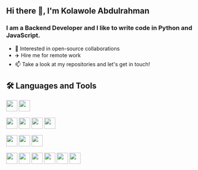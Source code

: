 ## Hi there 👋, I'm Kolawole Abdulrahman
### I am a Backend Developer and I like to write code in Python and JavaScript.


- 👯 Interested in open-source collaborations
- ✈️ Hire me for remote work
- 📫 Take a look at my repositories and let's get in touch!


## 🛠  Languages and Tools

<img src="https://cdn.jsdelivr.net/gh/devicons/devicon@latest/icons/python/python-original.svg" width="30" height="30"/> <img src="https://cdn.jsdelivr.net/gh/devicons/devicon@latest/icons/javascript/javascript-original.svg" width="30" height="30"/>

<img src="https://cdn.jsdelivr.net/gh/devicons/devicon@latest/icons/django/django-plain.svg"  width="30" height="30"/> <img src="https://cdn.jsdelivr.net/gh/devicons/devicon@latest/icons/djangorest/djangorest-original.svg"  width="30" height="30"/> <img src="https://cdn.jsdelivr.net/gh/devicons/devicon@latest/icons/nodejs/nodejs-original.svg"  width="30" height="30"/> <img src="https://cdn.jsdelivr.net/gh/devicons/devicon@latest/icons/express/express-original.svg"  width="30" height="30"/>

<img src="https://cdn.jsdelivr.net/gh/devicons/devicon@latest/icons/postgresql/postgresql-original.svg"  width="30" height="30"/> <img src="https://cdn.jsdelivr.net/gh/devicons/devicon@latest/icons/mongodb/mongodb-original.svg"  width="30" height="30"/> <img src="https://cdn.jsdelivr.net/gh/devicons/devicon@latest/icons/mongoose/mongoose-original.svg"  width="30" height="30"/>

<img src="https://cdn.jsdelivr.net/gh/devicons/devicon@latest/icons/git/git-original.svg"  width="30" height="30"/> <img src="https://cdn.jsdelivr.net/gh/devicons/devicon@latest/icons/github/github-original.svg"  width="30" height="30"/> <img src="https://cdn.jsdelivr.net/gh/devicons/devicon@latest/icons/postman/postman-original.svg"  width="30" height="30"/> <img src="https://cdn.jsdelivr.net/gh/devicons/devicon@latest/icons/vscode/vscode-original.svg"  width="30" height="30"/>  <img src="https://cdn.jsdelivr.net/gh/devicons/devicon@latest/icons/amazonwebservices/amazonwebservices-original-wordmark.svg"  width="30" height="30"/> <img src="https://cdn.jsdelivr.net/gh/devicons/devicon@latest/icons/docker/docker-original.svg"  width="30" height="30"/>
          
          
          
          

          
          
          
          
          
          
          
          
          
              

